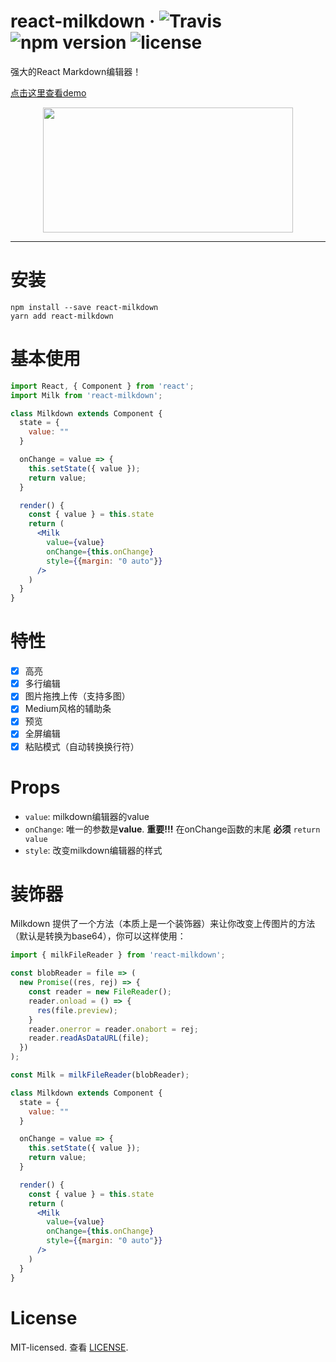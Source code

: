 # react-milkdown &middot; ![Travis](https://travis-ci.org/Saul-Mirone/react-milkdown.svg?branch=master) ![npm version](https://badge.fury.io/js/react-milkdown.svg) ![license](https://img.shields.io/badge/license-MIT-blue.svg)

强大的React Markdown编辑器！

[点击这里查看demo](https://saul-mirone.github.io/react-milkdown/)

<div align="center">
   <img src="https://github.com/Saul-Mirone/react-milkdown/blob/master/logo.svg" width="400px" height="200px" />
</div>

------

# 安装

```shell
npm install --save react-milkdown
yarn add react-milkdown
```

# 基本使用

```jsx
import React, { Component } from 'react';
import Milk from 'react-milkdown';

class Milkdown extends Component {
  state = {
    value: ""
  }

  onChange = value => {
    this.setState({ value });
    return value;
  }

  render() {
    const { value } = this.state
    return (
      <Milk
        value={value}
        onChange={this.onChange}
        style={{margin: "0 auto"}}
      />
    )
  }
}
```

# 特性

- [x] 高亮
- [x] 多行编辑
- [x] 图片拖拽上传（支持多图）
- [x] Medium风格的辅助条
- [x] 预览
- [x] 全屏编辑
- [x] 粘贴模式（自动转换换行符）

# Props

- `value`: milkdown编辑器的value
- `onChange`: 唯一的参数是**value**. **重要!!!** 在onChange函数的末尾 **必须** `return value`
- `style`: 改变milkdown编辑器的样式



# 装饰器

Milkdown 提供了一个方法（本质上是一个装饰器）来让你改变上传图片的方法 （默认是转换为base64），你可以这样使用：

```jsx
import { milkFileReader } from 'react-milkdown';

const blobReader = file => (
  new Promise((res, rej) => {
    const reader = new FileReader();
    reader.onload = () => {
      res(file.preview);
    }
    reader.onerror = reader.onabort = rej;
    reader.readAsDataURL(file);
  })
);

const Milk = milkFileReader(blobReader);

class Milkdown extends Component {
  state = {
    value: ""
  }

  onChange = value => {
    this.setState({ value });
    return value;
  }

  render() {
    const { value } = this.state
    return (
      <Milk
        value={value}
        onChange={this.onChange}
        style={{margin: "0 auto"}}
      />
    )
  }
}
```

# License

MIT-licensed. 查看 [LICENSE](https://github.com/Saul-Mirone/react-milkdown/blob/master/LICENSE).